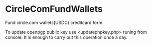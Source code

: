 # CircleComFundWallets
Fund circle.com wallets(USDC) creditcard form.

To update openpgp public key use <updatephpkey.php> runing from console.
It is enough to carry out this operation once a day. 
